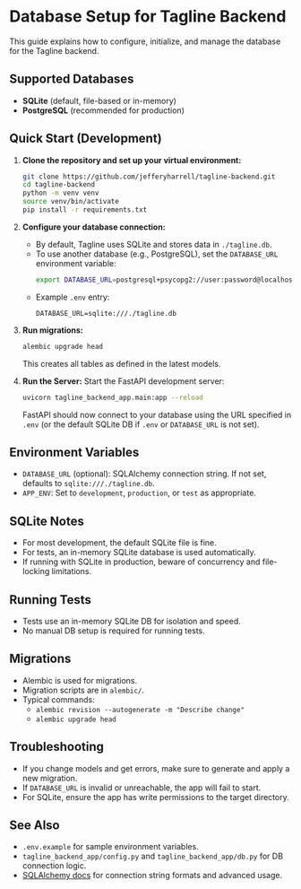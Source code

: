 # Database Setup for Tagline Backend

This guide explains how to configure, initialize, and manage the database for the Tagline backend.

## Supported Databases
- **SQLite** (default, file-based or in-memory)
- **PostgreSQL** (recommended for production)

## Quick Start (Development)

1. **Clone the repository and set up your virtual environment:**
    ```sh
    git clone https://github.com/jefferyharrell/tagline-backend.git
    cd tagline-backend
    python -m venv venv
    source venv/bin/activate
    pip install -r requirements.txt
    ```

2. **Configure your database connection:**
    - By default, Tagline uses SQLite and stores data in `./tagline.db`.
    - To use another database (e.g., PostgreSQL), set the `DATABASE_URL` environment variable:
      ```sh
      export DATABASE_URL=postgresql+psycopg2://user:password@localhost:5432/tagline
      ```
    - Example `.env` entry:
      ```env
      DATABASE_URL=sqlite:///./tagline.db
      ```

3. **Run migrations:**
    ```sh
    alembic upgrade head
    ```
    This creates all tables as defined in the latest models.

4. **Run the Server:**
    Start the FastAPI development server:
    ```bash
    uvicorn tagline_backend_app.main:app --reload
    ```
    FastAPI should now connect to your database using the URL specified in `.env` (or the default SQLite DB if `.env` or `DATABASE_URL` is not set).

## Environment Variables
- `DATABASE_URL` (optional): SQLAlchemy connection string. If not set, defaults to `sqlite:///./tagline.db`.
- `APP_ENV`: Set to `development`, `production`, or `test` as appropriate.

## SQLite Notes
- For most development, the default SQLite file is fine.
- For tests, an in-memory SQLite database is used automatically.
- If running with SQLite in production, beware of concurrency and file-locking limitations.

## Running Tests
- Tests use an in-memory SQLite DB for isolation and speed.
- No manual DB setup is required for running tests.

## Migrations
- Alembic is used for migrations.
- Migration scripts are in `alembic/`.
- Typical commands:
    - `alembic revision --autogenerate -m "Describe change"`
    - `alembic upgrade head`

## Troubleshooting
- If you change models and get errors, make sure to generate and apply a new migration.
- If `DATABASE_URL` is invalid or unreachable, the app will fail to start.
- For SQLite, ensure the app has write permissions to the target directory.

## See Also
- `.env.example` for sample environment variables.
- `tagline_backend_app/config.py` and `tagline_backend_app/db.py` for DB connection logic.
- [SQLAlchemy docs](https://docs.sqlalchemy.org/) for connection string formats and advanced usage.
